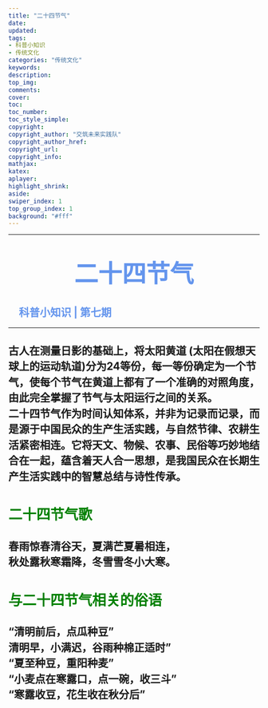 ```yaml
---
title: "二十四节气"
date:
updated:
tags:
- 科普小知识
- 传统文化
categories: "传统文化"
keywords:
description:
top_img:
comments:
cover: 
toc:
toc_number:
toc_style_simple:
copyright:
copyright_author: "交筑未来实践队"
copyright_author_href:
copyright_url:
copyright_info:
mathjax:
katex:
aplayer:
highlight_shrink:
aside:
swiper_index: 1
top_group_index: 1
background: "#fff"
---
```

<hr witd=20% size=5 noshade="noshade" color="#6495ED" />

# <center><font face="华文中宋" color="#6495ED" size=15>**二十四节气**</font></center>
## <font color="#6495ED" >&emsp;科普小知识 | 第七期</font>

<hr witd=20% size=5 noshade="noshade" color="#6495ED" />

## <p style="line-height:1.5;">古人在测量日影的基础上，将太阳黄道 (太阳在假想天球上的运动轨道)分为24等份，每一等份确定为一个节气，使每个节气在黄道上都有了一个准确的对照角度，由此完全掌握了节气与太阳运行之间的关系。<br>二十四节气作为时间认知体系，并非为记录而记录，而是源于中国民众的生产生活实践，与自然节律、农耕生活紧密相连。它将天文、物候、农事、民俗等巧妙地结合在一起，蕴含着天人合一思想，是我国民众在长期生产生活实践中的智慧总结与诗性传承。</p>
# <font color=green>二十四节气歌</font>
## <p style="line-height:1.5;">春雨惊春清谷天，夏满芒夏暑相连，<br>秋处露秋寒霜降，冬雪雪冬小大寒。</p>
# <font color=green>与二十四节气相关的俗语</font>
## <p style="line-height:1.5;">“清明前后，点瓜种豆”<br>清明早，小满迟，谷雨种棉正适时”<br>“夏至种豆，重阳种麦”<br>“小麦点在寒露口，点一碗，收三斗”<br>“寒露收豆，花生收在秋分后”</p>